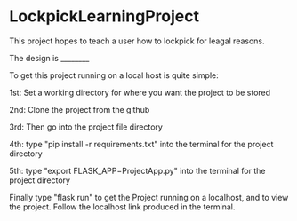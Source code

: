 # LockpickLearningProject

This project hopes to teach a user how to lockpick for leagal reasons.

The design is ________

To get this project running on a local host is quite simple:

1st: Set a working directory for where you want the project to be stored

2nd: Clone the project from the github

3rd: Then go into the project file directory

4th: type "pip install -r requirements.txt" into the terminal for the project directory

5th: type "export FLASK_APP=ProjectApp.py" into the terminal for the project directory

Finally type "flask run" to get the Project running on a localhost, and to view the project. Follow the localhost link produced in the terminal.